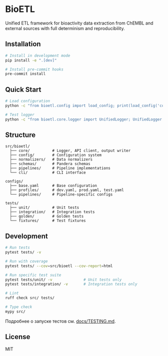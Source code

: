 # BioETL

Unified ETL framework for bioactivity data extraction from ChEMBL and external sources with full determinism and reproducibility.

## Installation

```bash
# Install in development mode
pip install -e ".[dev]"

# Install pre-commit hooks
pre-commit install
```

## Quick Start

```bash
# Load configuration
python -c "from bioetl.config import load_config; print(load_config('configs/profiles/dev.yaml'))"

# Test logger
python -c "from bioetl.core.logger import UnifiedLogger; UnifiedLogger.setup('development', 'test'); UnifiedLogger.get('test').info('Hello World')"
```

## Structure

```text
src/bioetl/
  ├── core/          # Logger, API client, output writer
  ├── config/        # Configuration system
  ├── normalizers/   # Data normalizers
  ├── schemas/       # Pandera schemas
  ├── pipelines/     # Pipeline implementations
  └── cli/           # CLI interface

configs/
  ├── base.yaml      # Base configuration
  ├── profiles/      # dev.yaml, prod.yaml, test.yaml
  └── pipelines/     # Pipeline-specific configs

tests/
  ├── unit/          # Unit tests
  ├── integration/   # Integration tests
  ├── golden/        # Golden tests
  └── fixtures/      # Test fixtures
```

## Development

```bash
# Run tests
pytest tests/ -v

# Run with coverage
pytest tests/ --cov=src/bioetl --cov-report=html

# Run specific test suite
pytest tests/unit/ -v              # Unit tests only
pytest tests/integration/ -v       # Integration tests only

# Lint
ruff check src/ tests/

# Type check
mypy src/
```

Подробнее о запуске тестов см. [docs/TESTING.md](docs/TESTING.md).

## License

MIT
